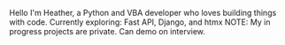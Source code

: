 Hello I'm Heather, a Python and VBA developer who loves building things with code.
Currently exploring: Fast API, Django, and htmx
NOTE: My in progress projects are private. Can demo on interview.
